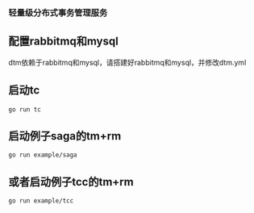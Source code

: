 ### 轻量级分布式事务管理服务

## 配置rabbitmq和mysql

dtm依赖于rabbitmq和mysql，请搭建好rabbitmq和mysql，并修改dtm.yml

## 启动tc

```go run tc```

## 启动例子saga的tm+rm

```go run example/saga```

## 或者启动例子tcc的tm+rm

```go run example/tcc```